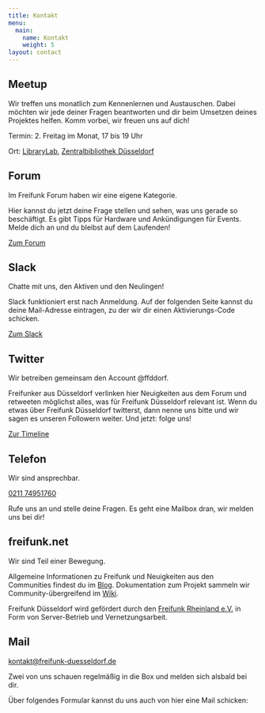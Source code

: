 ```yaml
---
title: Kontakt
menu:
  main:
    name: Kontakt
    weight: 5
layout: contact
---
```

## Meetup

Wir treffen uns monatlich zum Kennenlernen und Austauschen. Dabei möchten wir jede deiner Fragen beantworten und dir beim Umsetzen deines Projektes helfen. Komm vorbei, wir freuen uns auf dich!

Termin: 2. Freitag im Monat, 17 bis 19 Uhr

Ort: [LibraryLab](https://www.duesseldorf.de/stadtbuechereien/bibliotheken/librarylab.html), [Zentralbibliothek Düsseldorf](https://www.openstreetmap.org/node/9233164726)

## Forum

Im Freifunk Forum haben wir eine eigene Kategorie.

Hier kannst du jetzt deine Frage stellen und sehen, was uns gerade so beschäftigt. Es gibt Tipps für Hardware und Ankündigungen für Events. Melde dich an und du bleibst auf dem Laufenden!

[Zum Forum](https://forum.freifunk.net/c/community/dusseldorf)

## Slack

Chatte mit uns, den Aktiven und den Neulingen!

Slack funktioniert erst nach Anmeldung. Auf der folgenden Seite kannst du deine Mail-Adresse eintragen, zu der wir dir einen Aktivierungs-Code schicken.

[Zum Slack](https://join.slack.com/t/freifunk/shared_invite/zt-eopeubzr-BzfWY55u1KpZaTKcmgS00w)

## Twitter

Wir betreiben gemeinsam den Account @ffddorf.

Freifunker aus Düsseldorf verlinken hier Neuigkeiten aus dem Forum und retweeten möglichst alles, was für Freifunk Düsseldorf relevant ist. Wenn du etwas über Freifunk Düsseldorf twitterst, dann nenne uns bitte und wir sagen es unseren Followern weiter. Und jetzt: folge uns!

[Zur Timeline](https://twitter.com/ffddorf)

## Telefon

Wir sind ansprechbar.

[0211 74951760](tel:+4921174951760)

Rufe uns an und stelle deine Fragen. Es geht eine Mailbox dran, wir melden uns bei dir!

## freifunk.net

Wir sind Teil einer Bewegung.

Allgemeine Informationen zu Freifunk und Neuigkeiten aus den Communities findest du im [Blog](https://freifunk.net/). Dokumentation zum Projekt sammeln wir Community-übergreifend im [Wiki](https://wiki.freifunk.net/).

Freifunk Düsseldorf wird gefördert durch den [Freifunk Rheinland e.V.](https://freifunk-rheinland.net/) in Form von Server-Betrieb und Vernetzungsarbeit.

## Mail

[kontakt@freifunk-duesseldorf.de](mailto:kontakt@freifunk-duesseldorf.de)

Zwei von uns schauen regelmäßig in die Box und melden sich alsbald bei dir.

Über folgendes Formular kannst du uns auch von hier eine Mail schicken: